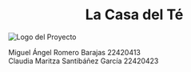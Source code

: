 <div align="center">
  <h1>La Casa del Té</h1>
</div>

![Logo del Proyecto](./Logo.jpg)

Miguel Ángel Romero Barajas 22420413 <br>
Claudia Maritza Santibáñez García 22420423

